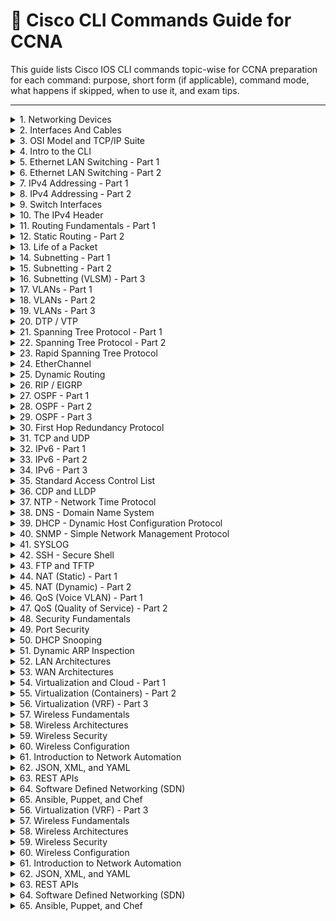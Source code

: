 # 📘 Cisco CLI Commands Guide for CCNA 

This guide lists Cisco IOS CLI commands topic-wise for CCNA preparation for each command: purpose, short form (if applicable), command mode, what happens if skipped, when to use it, and exam tips.

---

<details>
<summary>1. Networking Devices</summary>

| Command | Purpose | Short Form | Mode | What Happens If Skipped | When to Use | Exam Tip |
|---|---|---|---|---|---|---|
| `show version` | Shows IOS version, memory, and uptime | — | Privileged EXEC | You miss device details like platform, version, and config register | Initial checks, licensing validation, version upgrades | Exam may show output of this command to ask memory or IOS version |
| `show running-config` | Displays current active config in RAM | `show run` | Privileged EXEC | You won't know current config or settings | Verifying IP, VLAN, ACL, routing setups | Identify real-time changes vs saved configs |
| `show startup-config` | Displays saved config in NVRAM | `show start` | Privileged EXEC | You won't know what config will be applied after reboot | After saving config with `copy run start` to validate | Know the difference between this and `show running-config` |
| `reload` | Restarts the router/switch | — | Privileged EXEC | Device will not reboot, old config may remain active | After saving config or to apply new image | Be aware: can cause downtime unless confirmed |

</details>

<details>
<summary>2. Interfaces And Cables</summary>

| Command | Purpose | Short Form | Mode | What Happens If Skipped | When to Use | Exam Tip |
|---|---|---|---|---|---|---|
| `show ip interface brief` | Summarized interface and IP status | `sh ip int brief` | Privileged EXEC | You won’t quickly see interface up/down and IP | Interface checks, troubleshooting | Best for quick overview of all ports and their IPs |
| `show controllers` | Shows physical status of interface hardware | — | Privileged EXEC | You miss cable or interface hardware issues | Physical layer troubleshooting | Useful when link is up/down inconsistently |
| `ping <ip>` | Sends ICMP echo to test reachability | — | Any EXEC | You won’t know if device is reachable | Verifying Layer 3 connectivity | Exam trick: ping fails may be ACL or wrong subnet mask |
| `traceroute <ip>` | Tracks hop path to destination | `tracert` (Windows equivalent) | Any EXEC | You won’t see where path breaks | Network path troubleshooting | Useful in route loop or asymmetry questions |

</details>

<details>
<summary>3. OSI Model and TCP/IP Suite</summary>

| Command | Purpose | Short Form | Mode | What Happens If Skipped | When to Use | Exam Tip |
|---|---|---|---|---|---|---|
| `show protocols` | Shows configured protocols and addresses | — | Privileged EXEC | You won't know which layer 3 protocols are running | Protocol troubleshooting, Layer 3 validation | Helps check protocol presence like IP, IPX |
| `telnet <ip>` | Opens remote session using TCP port 23 | — | User/Priv EXEC | You can’t remotely access devices | Older method to manage remote routers/switches | Use only in labs—SSH preferred in production |
| `ssh <user>@<ip>` | Secure remote access using TCP port 22 | — | User/Priv EXEC | Remote device cannot be securely accessed | Secure CLI management of Cisco devices | Required over Telnet in secure environments |

</details>

<details>
<summary>4. Intro to the CLI</summary>

| Command | Purpose | Short Form | Mode | What Happens If Skipped | When to Use | Exam Tip |
|---|---|---|---|---|---|---|
| `enable` | Enters privileged EXEC mode from user EXEC mode | `en` | User EXEC | You won’t be able to access configuration commands like `conf t` or show advanced info | Before any configuration, like assigning IPs or setting passwords | First step in most tasks; know its position in command hierarchy |
| `configure terminal` | Enters global configuration mode | `conf t` | Privileged EXEC | You can't configure interfaces, routing, etc. | After `enable`, to start editing device settings | Commonly used before setting hostname, IP addresses, VLANs |
| `exit` | Exits current mode (e.g., interface back to global) | — | Varies | You’ll stay in deeper mode, may apply changes to wrong config area | Used after finishing config in sub-modes like `interface` or `line` | Know the difference between `exit` and `end` in exam |
| `end` | Exits all the way back to privileged EXEC mode | — | Global Config/Sub-Config | You stay in the current config mode unless `exit` is used multiple times | Useful after making multiple changes deep in config | Efficient way to exit quickly, especially in labs |

</details>


<details>
<summary>5. Ethernet LAN Switching - Part 1</summary>

| Command | Purpose | Short Form | Mode | What Happens If Skipped | When to Use | Exam Tip |
|---|---|---|---|---|---|---|
| `show mac address-table` | Shows MAC addresses learned on switch ports | `show mac` | Privileged EXEC | You can’t verify which MACs are mapped to which ports | Useful for verifying switching behavior and troubleshooting | Key for troubleshooting unknown host connections |
| `clear mac address-table dynamic` | Clears all dynamically learned MACs | — | Privileged EXEC | Old MAC entries may persist, causing stale switching info | Before testing MAC learning or clearing network changes | Often used before lab tasks or test cases |

</details>

<details>
<summary>6. Ethernet LAN Switching - Part 2</summary>

| Command | Purpose | Short Form | Mode | What Happens If Skipped | When to Use | Exam Tip |
|---|---|---|---|---|---|---|
| `switchport mode access` | Sets port to access mode | — | Interface Config | VLAN assignment won't work | When assigning VLANs to end hosts | Access ports support only one VLAN |
| `switchport mode trunk` | Enables trunk mode on port | — | Interface Config | VLAN traffic won't pass between switches | To allow multiple VLANs over one link | Needed for inter-switch VLAN communication |

</details>

<details>
<summary>7. IPv4 Addressing - Part 1</summary>

| Command | Purpose | Short Form | Mode | What Happens If Skipped | When to Use | Exam Tip |
|---|---|---|---|---|---|---|
| `ip address <ip> <mask>` | Assign IP to interface | — | Interface Config | Interface won't have Layer 3 address | Basic IP configuration | Exam may test valid subnet assignments |
| `no shutdown` | Enables interface | `no shut` | Interface Config | Interface stays down | After assigning IP to activate interface | Always required after IP assignment |

</details>

<details>
<summary>8. IPv4 Addressing - Part 2</summary>

| Command | Purpose | Short Form | Mode | What Happens If Skipped | When to Use | Exam Tip |
|---|---|---|---|---|---|---|
| `ip default-gateway <ip>` | Sets default gateway | — | Global Config | Switch can't send traffic outside subnet | For Layer 2 switches needing remote management | Key for remote access to switches |

</details>

<details>
<summary>9. Switch Interfaces</summary>

| Command | Purpose | Short Form | Mode | What Happens If Skipped | When to Use | Exam Tip |
|---|---|---|---|---|---|---|
| `interface <type> <number>` | Accesses specific interface config | — | Global Config | You can't modify port-level settings | Before assigning IP or enabling port | Required for interface-level tasks |
| `shutdown` | Disables interface | — | Interface Config | Port remains active | Used to turn off unused ports | Helps improve security |
| `no shutdown` | Enables interface | — | Interface Config | Port remains down | Brings up port after changes | Common mistake to skip in labs |

</details>

<details>
<summary>10. The IPv4 Header</summary>

| Command | Purpose | Short Form | Mode | What Happens If Skipped | When to Use | Exam Tip |
|---|---|---|---|---|---|---|
| `show ip route` | Displays routing table | — | Privileged EXEC | You won’t see learned or static routes | Routing verification | Helps troubleshoot unreachable subnets |
| `debug ip packet` | Real-time packet debug | — | Privileged EXEC | You can’t monitor live traffic | Deep diagnostics | Use with caution—can overload CPU |

</details>

<details>
<summary>11. Routing Fundamentals - Part 1</summary>

| Command | Purpose | Short Form | Mode | What Happens If Skipped | When to Use | Exam Tip |
|---|---|---|---|---|---|---|
| `ip routing` | Enables routing on device | — | Global Config | Device won’t route packets | On Layer 3 switches or routers | Required for static/dynamic routing |
| `show ip route` | Shows routing info | — | Privileged EXEC | No visibility into route decisions | To check learned, static, or default routes | Exam often uses this output for questions |
| `show cdp neighbors` | Shows Cisco neighbors | — | Privileged EXEC | You won’t see connected Cisco devices | Device discovery | Useful when topology is unknown |

</details>

<details>
<summary>12. Static Routing - Part 2</summary>

| Command | Purpose | Short Form | Mode | What Happens If Skipped | When to Use | Exam Tip |
|---|---|---|---|---|---|---|
| `ip route <destination> <mask> <next-hop>` | Creates static route to remote network | — | Global Config | Router won't know how to reach network | Used when there's no dynamic protocol | Very common in exam topology questions |
| `no ip route <destination> <mask> <next-hop>` | Removes a static route | — | Global Config | Route remains in table | When you need to replace/remove a static route | Practice both adding and removing routes |

</details>

<details>
<summary>13. Life of a Packet</summary>

| Command | Purpose | Short Form | Mode | What Happens If Skipped | When to Use | Exam Tip |
|---|---|---|---|---|---|---|
| `debug ip packet` | Real-time analysis of traffic | — | Privileged EXEC | You won't monitor traffic patterns | Deep packet inspection | Avoid enabling on production networks |
| `show interfaces` | View interface traffic/errors | `sh int` | Privileged EXEC | Can't verify port performance | Use when debugging traffic issues | Know output values like CRCs and input errors |

</details>

<details>
<summary>14. Subnetting - Part 1</summary>

| Command | Purpose | Short Form | Mode | What Happens If Skipped | When to Use | Exam Tip |
|---|---|---|---|---|---|---|
| `ip address <ip> <subnet>` | Assign subnet to interface | — | Interface Config | Interface won't communicate with subnet | After planning subnetting | Use VLSM/subnetting skills |
| `show ip interface brief` | Displays IP and interface state | `sh ip int brief` | Privileged EXEC | Can't confirm config status | After subnet assignment | This is your verification tool |

</details>

<details>
<summary>15. Subnetting - Part 2</summary>

| Command | Purpose | Short Form | Mode | What Happens If Skipped | When to Use | Exam Tip |
|---|---|---|---|---|---|---|
| `show running-config` | Displays current config | `sh run` | Privileged EXEC | You won't know what's applied | Confirm IP and subnet on interfaces | Always confirm before and after changes |

</details>

<details>
<summary>16. Subnetting (VLSM) - Part 3</summary>

| Command | Purpose | Short Form | Mode | What Happens If Skipped | When to Use | Exam Tip |
|---|---|---|---|---|---|---|
| `ip route <subnet> <mask> <next-hop>` | Manually route custom subnets | — | Global Config | VLSM-based networks fail to route | Required when using advanced subnetting | Know how to route overlapping/split subnets |

</details>

<details>
<summary>17. VLANs - Part 1</summary>

| Command | Purpose | Short Form | Mode | What Happens If Skipped | When to Use | Exam Tip |
|---|---|---|---|---|---|---|
| `vlan <id>` | Creates a VLAN | — | Global Config | VLAN cannot be assigned or used | Setup for segmentation | Default VLAN is 1, but use others |
| `name <vlan-name>` | Names VLAN for readability | — | VLAN Config | VLAN will remain unnamed | For documentation | Helps avoid confusion in large environments |

</details>


<details>
<summary>18. VLANs - Part 2</summary>

| Command | Purpose | Short Form | Mode | What Happens If Skipped | When to Use | Exam Tip |
|---|---|---|---|---|---|---|
| `interface <type> <num>` | Enters interface config mode | — | Global Config | Can't apply VLAN settings | Before applying VLAN to a port | Always enter interface mode first |
| `switchport access vlan <id>` | Assigns VLAN to port | — | Interface Config | Host won't be in correct VLAN | To segment traffic by department or zone | Confirm VLAN exists before applying |

</details>

<details>
<summary>19. VLANs - Part 3</summary>

| Command | Purpose | Short Form | Mode | What Happens If Skipped | When to Use | Exam Tip |
|---|---|---|---|---|---|---|
| `switchport mode access` | Forces port to access mode | — | Interface Config | Port may negotiate undesired trunking | For user-facing ports | Avoid DTP issues |
| `switchport trunk encapsulation dot1q` | Enables 802.1Q tagging | — | Interface Config | VLAN tagging may fail | For trunk links between switches | Cisco default is dot1q |
| `switchport mode trunk` | Sets port to trunk mode | — | Interface Config | Trunking won't occur | To carry multiple VLANs | Must match at both ends |

</details>

<details>
<summary>20. DTP / VTP</summary>

| Command | Purpose | Short Form | Mode | What Happens If Skipped | When to Use | Exam Tip |
|---|---|---|---|---|---|---|
| `vtp mode transparent/server/client` | Sets VTP mode | — | Global Config | VLAN sync won't work (if client/server intended) | For central VLAN management | Transparent = manual VLAN mgmt |
| `vtp domain <name>` | Sets VTP domain name | — | Global Config | VTP sync fails between devices | Ensure all switches in same domain | Domain must match on all devices |
| `vtp password <pass>` | Secures VTP updates | — | Global Config | Unauthorized changes may occur | When security is required on VLAN updates | Password must match across switches |

</details>

<details>
<summary>21. Spanning Tree Protocol - Part 1</summary>

| Command | Purpose | Short Form | Mode | What Happens If Skipped | When to Use | Exam Tip |
|---|---|---|---|---|---|---|
| `spanning-tree vlan <id> priority <value>` | Sets STP priority | — | Global Config | Device might not become root | Designating root bridge | Lower priority = higher chance of being root |
| `show spanning-tree` | Displays STP info | — | Privileged EXEC | Can't validate STP roles and status | For STP troubleshooting | Learn terms like root port, blocking |

</details>

<details>
<summary>22. Spanning Tree Protocol - Part 2</summary>

| Command | Purpose | Short Form | Mode | What Happens If Skipped | When to Use | Exam Tip |
|---|---|---|---|---|---|---|
| `spanning-tree portfast` | Speeds up port transition | — | Interface Config | Ports take 30+ sec to forward | For access ports to PCs | Never use on trunk links |
| `spanning-tree bpduguard enable` | Blocks ports sending BPDUs | — | Interface Config | Rogue switches can affect STP | On edge ports to prevent loops | Often paired with portfast |

</details>

<details>
<summary>23. Rapid Spanning Tree Protocol</summary>

| Command | Purpose | Short Form | Mode | What Happens If Skipped | When to Use | Exam Tip |
|---|---|---|---|---|---|---|
| `spanning-tree mode rapid-pvst` | Enables RSTP mode | — | Global Config | Switch runs old STP (slower) | To speed up convergence | Required for fast failover |

</details>

<details>
<summary>24. EtherChannel</summary>

| Command | Purpose | Short Form | Mode | What Happens If Skipped | When to Use | Exam Tip |
|---|---|---|---|---|---|---|
| `interface range fa0/1 - 2` | Selects multiple interfaces | — | Global Config | Can't configure interfaces together | To group ports for EtherChannel | Syntax must be exact |
| `channel-group 1 mode active` | Forms EtherChannel using LACP | — | Interface Config | Channel won’t form | To bundle links for redundancy | Active uses LACP (not PAgP) |
| `show etherchannel summary` | Shows EtherChannel status | — | Privileged EXEC | Can't verify if channel is up | After configuring EtherChannel | Look for “P” (Port-channel) state |

</details>

<details>
<summary>25. Dynamic Routing</summary>

| Command | Purpose | Short Form | Mode | What Happens If Skipped | When to Use | Exam Tip |
|---|---|---|---|---|---|---|
| `router rip` | Starts RIP config mode | — | Global Config | RIP routes won't be exchanged | In legacy networks | RIP is rarely used today |
| `router eigrp <asn>` | Starts EIGRP config mode | — | Global Config | EIGRP won't run | In Cisco-heavy environments | Use same ASN on all routers |
| `router ospf <pid>` | Starts OSPF process | — | Global Config | OSPF won't work | Most common IGP in exams | PID can be any number |

</details>

<details>
<summary>26. RIP / EIGRP</summary>

| Command | Purpose | Short Form | Mode | What Happens If Skipped | When to Use | Exam Tip |
|---|---|---|---|---|---|---|
| `network <network>` | Advertise network in routing protocol | — | Routing Config | Network won’t be advertised | Required for RIP, EIGRP, OSPF | Must match interface IP subnet |
| `no auto-summary` | Disables automatic summarization (RIP/EIGRP) | — | Routing Config | Routes may be incorrectly summarized | On discontiguous networks | Important in multi-subnet setups |

</details>

<details>
<summary>27. OSPF - Part 1</summary>

| Command | Purpose | Short Form | Mode | What Happens If Skipped | When to Use | Exam Tip |
|---|---|---|---|---|---|---|
| `router ospf <id>` | Start OSPF process | — | Global Config | OSPF not enabled | Used to configure OSPF | ID is locally significant |
| `network <ip> <wildcard> area <id>` | Add interfaces to OSPF | — | OSPF Config | Interfaces won’t participate in OSPF | Needed to form neighbors | Wildcard masks often tested in exams |

</details>

<details>
<summary>28. OSPF - Part 2</summary>

| Command | Purpose | Short Form | Mode | What Happens If Skipped | When to Use | Exam Tip |
|---|---|---|---|---|---|---|
| `show ip ospf neighbor` | Displays OSPF neighbor info | — | Privileged EXEC | Can't verify adjacency | After configuring OSPF | Look for FULL/DR/BDR state |

</details>

<details>
<summary>29. OSPF - Part 3</summary>

| Command | Purpose | Short Form | Mode | What Happens If Skipped | When to Use | Exam Tip |
|---|---|---|---|---|---|---|
| `passive-interface default` | Suppress OSPF hello messages | — | OSPF Config | Adjacencies may form unnecessarily | Improve security & control | Default disables all interfaces |
| `no passive-interface <intf>` | Enable hello on chosen interface | — | OSPF Config | Interface won’t form neighbors | For select interfaces | Enables adjacencies on edge routers |

</details>

<details>
<summary>30. First Hop Redundancy Protocol</summary>

| Command | Purpose | Short Form | Mode | What Happens If Skipped | When to Use | Exam Tip |
|---|---|---|---|---|---|---|
| `standby <group> ip <ip>` | Configure virtual IP for HSRP | — | Interface Config | Hosts won’t failover | Provide redundancy for gateway | Know HSRP vs VRRP |
| `show standby` | Check HSRP status | — | Privileged EXEC | You won’t know current role | After setting up FHRP | Look for Active/Standby roles |

</details>

<details>
<summary>31. TCP and UDP</summary>

| Command | Purpose | Short Form | Mode | What Happens If Skipped | When to Use | Exam Tip |
|---|---|---|---|---|---|---|
| `show ip protocols` | View active protocols and ports | — | Privileged EXEC | Can't see routing protocols | To confirm RIP/EIGRP running | Includes port and timer info |
| `show tcp brief` | Displays TCP connections | — | Privileged EXEC | You miss active TCP states | When checking connections | Use to verify sessions/ports |

</details>

<details>
<summary>32. IPv6 - Part 1</summary>

| Command | Purpose | Short Form | Mode | What Happens If Skipped | When to Use | Exam Tip |
|---|---|---|---|---|---|---|
| `ipv6 unicast-routing` | Enables IPv6 routing | — | Global Config | IPv6 won’t route | Must be enabled for IPv6 | Always required for IPv6 networks |
| `ipv6 address <addr>/<prefix>` | Assigns IPv6 address | — | Interface Config | Interface won’t have L3 address | Needed to use IPv6 | Format: 2001:db8::1/64 |

</details>

<details>
<summary>33. IPv6 - Part 2</summary>

| Command | Purpose | Short Form | Mode | What Happens If Skipped | When to Use | Exam Tip |
|---|---|---|---|---|---|---|
| `router ospf <id> ipv6` | Starts OSPFv3 process | — | Global Config | No OSPFv3 routing | IPv6 dynamic routing | Required for OSPF on IPv6 |

</details>

<details>
<summary>34. IPv6 - Part 3</summary>

| Command | Purpose | Short Form | Mode | What Happens If Skipped | When to Use | Exam Tip |
|---|---|---|---|---|---|---|
| `show ipv6 route` | Displays IPv6 routes | — | Privileged EXEC | Can’t confirm routing decisions | After enabling IPv6 routing | Exam may include route types |
| `ping ipv6 <addr>` | Test IPv6 connectivity | — | Any EXEC | Can’t validate reachability | IPv6 network testing | Use full IPv6 address in ping |

</details>

<details>
<summary>35. Standard Access Control List</summary>

| Command | Purpose | Short Form | Mode | What Happens If Skipped | When to Use | Exam Tip |
|---|---|---|---|---|---|---|
| `access-list 10 permit 192.168.1.0 0.0.0.255` | Create ACL to allow subnet | — | Global Config | Traffic may be blocked | Simple filtering | Standard ACLs filter by source only |
| `interface <intf>` | Access interface config mode | — | Global Config | ACL can’t be applied | Before applying ACL | Always apply on interface |
| `ip access-group 10 in` | Applies ACL inbound | — | Interface Config | ACL won't filter traffic | To enforce security policy | Know direction: in vs out |

</details>


<details>
<summary>36. CDP and LLDP</summary>

| Command | Purpose | Short Form | Mode | What Happens If Skipped | When to Use | Exam Tip |
|---|---|---|---|---|---|---|
| `show cdp neighbors` | Displays Cisco neighbor devices | — | Privileged EXEC | You won’t discover connected Cisco devices | To verify device connectivity | Works only between Cisco devices |
| `show lldp neighbors` | Displays neighbors via LLDP | — | Privileged EXEC | Non-Cisco devices may not show | For multi-vendor environments | Use when CDP is unavailable |

</details>

<details>
<summary>37. NTP - Network Time Protocol</summary>

| Command | Purpose | Short Form | Mode | What Happens If Skipped | When to Use | Exam Tip |
|---|---|---|---|---|---|---|
| `ntp server <ip>` | Configures external NTP server | — | Global Config | Device clock won't sync | To maintain time accuracy | Required for logs and certificates |
| `show ntp status` | Displays NTP sync status | — | Privileged EXEC | You won’t know if synced | After setting NTP config | Look for “synchronized” output |

</details>

<details>
<summary>38. DNS - Domain Name System</summary>

| Command | Purpose | Short Form | Mode | What Happens If Skipped | When to Use | Exam Tip |
|---|---|---|---|---|---|---|
| `ip name-server <ip>` | Sets DNS server IP | — | Global Config | Hostnames can’t be resolved | Required for name resolution | Needed for `ping hostname` to work |
| `ping www.cisco.com` | Test DNS and connectivity | — | Any EXEC | You won’t verify DNS + reachability | After DNS setup | Use if `ping IP` works but `ping domain` fails |

</details>

<details>
<summary>39. DHCP - Dynamic Host Configuration Protocol</summary>

| Command | Purpose | Short Form | Mode | What Happens If Skipped | When to Use | Exam Tip |
|---|---|---|---|---|---|---|
| `ip dhcp pool <name>` | Creates DHCP pool | — | Global Config | DHCP won’t assign IPs | For auto IP assignment to clients | Name helps identify purpose |
| `network <ip> <mask>` | Sets IP range in pool | — | DHCP Pool Config | Pool won’t allocate IPs | Must match interface subnet | Often forgotten step |
| `default-router <ip>` | Sets default gateway for clients | — | DHCP Pool Config | Clients may have no gateway | Required for internet access | Matches router interface IP |

</details>

<details>
<summary>40. SNMP - Simple Network Management Protocol</summary>

| Command | Purpose | Short Form | Mode | What Happens If Skipped | When to Use | Exam Tip |
|---|---|---|---|---|---|---|
| `snmp-server community public RO` | Creates read-only SNMP string | — | Global Config | SNMP tools can't query device | For monitoring interfaces, status | Default string is “public” but insecure |
| `show snmp` | Verifies SNMP status | — | Privileged EXEC | You won’t know if SNMP is active | After SNMP setup | Confirm community string and status |

</details>

<details>
<summary>41. SYSLOG</summary>

| Command | Purpose | Short Form | Mode | What Happens If Skipped | When to Use | Exam Tip |
|---|---|---|---|---|---|---|
| `logging <server-ip>` | Sends logs to external syslog | — | Global Config | Logs won't be collected centrally | For monitoring and alerts | Required for centralized log review |
| `logging trap warnings` | Sets logging severity level | — | Global Config | Device may send too many/few logs | Controls log verbosity | Levels 0–7 (0 = emergency) |

</details>

<details>
<summary>42. SSH - Secure Shell</summary>

| Command | Purpose | Short Form | Mode | What Happens If Skipped | When to Use | Exam Tip |
|---|---|---|---|---|---|---|
| `hostname <name>` | Sets device hostname | — | Global Config | SSH config won't proceed | First step in SSH setup | Hostname is tied to RSA key generation |
| `ip domain-name <domain>` | Sets domain for SSH key | — | Global Config | RSA key can’t be generated | Required before RSA command | Can be anything (e.g., localdomain) |
| `crypto key generate rsa` | Generates SSH keys | — | Global Config | SSH will not work | After hostname and domain are set | Use key size 1024+ |
| `username <user> password <pass>` | Creates login credentials | — | Global Config | SSH logins will fail | Needed for local authentication | Use strong password |
| `line vty 0 4` | Enters virtual line config | — | Global Config | Can’t apply login/auth methods | Required to enable SSH access | Must configure login, transport, local |

</details>

<details>
<summary>43. FTP and TFTP</summary>

| Command | Purpose | Short Form | Mode | What Happens If Skipped | When to Use | Exam Tip |
|---|---|---|---|---|---|---|
| `copy running-config tftp` | Backs up config to TFTP server | — | Privileged EXEC | No backup of current config | Before major changes | Useful in lab or recovery |
| `copy tftp running-config` | Restores config from TFTP | — | Privileged EXEC | Can’t recover previous config | After config loss or reset | Watch for IP reachability to TFTP |

</details>

<details>
<summary>44. NAT (Static) - Part 1</summary>

| Command | Purpose | Short Form | Mode | What Happens If Skipped | When to Use | Exam Tip |
|---|---|---|---|---|---|---|
| `ip nat inside source static <priv-ip> <pub-ip>` | Creates static NAT entry | — | Global Config | Private host won’t be reachable | For static public mappings | Good for servers (e.g., web) |

</details>

<details>
<summary>45. NAT (Dynamic) - Part 2</summary>

| Command | Purpose | Short Form | Mode | What Happens If Skipped | When to Use | Exam Tip |
|---|---|---|---|---|---|---|
| `ip nat pool <name> <start> <end> netmask <mask>` | Defines NAT address pool | — | Global Config | NAT won’t have public IPs to assign | For dynamic public IP translation | Pool must not overlap existing IPs |
| `access-list <num> permit <subnet>` | Defines who can use NAT | — | Global Config | No traffic will match NAT | Needed to link users to pool | Usually ACL 1 for simplicity |
| `ip nat inside source list <num> pool <name>` | Applies NAT config | — | Global Config | NAT won’t function | Final step in NAT setup | Ties pool to ACL-matching users |

</details>

<details>
<summary>46. QoS (Voice VLAN) - Part 1</summary>

| Command | Purpose | Short Form | Mode | What Happens If Skipped | When to Use | Exam Tip |
|---|---|---|---|---|---|---|
| `mls qos` | Enables QoS globally | — | Global Config | QoS settings won't apply | Required before any QoS settings | Must be turned on before port-level QoS |
| `switchport voice vlan <id>` | Assigns voice VLAN to port | — | Interface Config | IP phones won't get separate VLAN | For separating voice/data traffic | Always pair with access VLAN |

</details>


<details>
<summary>47. QoS (Quality of Service) - Part 2</summary>

| Command | Purpose | Short Form | Mode | What Happens If Skipped | When to Use | Exam Tip |
|---|---|---|---|---|---|---|
| `priority-queue out` | Enables egress priority queue | — | Interface Config | Voice traffic may face delay | Used for voice/video prioritization | Use with trust settings |
| `mls qos trust dscp` | Trusts DSCP from endpoints | — | Interface Config | Switch may reclassify traffic | When IP phone or trusted device sets DSCP | Trust only on edge or trunk ports |

</details>

<details>
<summary>48. Security Fundamentals</summary>

| Command | Purpose | Short Form | Mode | What Happens If Skipped | When to Use | Exam Tip |
|---|---|---|---|---|---|---|
| `service password-encryption` | Encrypts plaintext passwords | — | Global Config | Passwords visible in plain text | Basic security best practice | Applies only to existing passwords |
| `enable secret <pwd>` | Sets encrypted enable password | — | Global Config | No secure access to privileged mode | To protect device from unauthorized access | Overrides `enable password` |

</details>

<details>
<summary>49. Port Security</summary>

| Command | Purpose | Short Form | Mode | What Happens If Skipped | When to Use | Exam Tip |
|---|---|---|---|---|---|---|
| `switchport port-security` | Enables port security | — | Interface Config | No MAC filtering will apply | To restrict access to specific MACs | Must be on access port |
| `switchport port-security maximum <n>` | Limits MAC addresses | — | Interface Config | Unlimited devices allowed | To stop port sharing | Often set to 1 |
| `switchport port-security violation shutdown` | Shuts port on violation | — | Interface Config | Port stays active if MAC violated | To disable port after attack | Other options: restrict, protect |

</details>

<details>
<summary>50. DHCP Snooping</summary>

| Command | Purpose | Short Form | Mode | What Happens If Skipped | When to Use | Exam Tip |
|---|---|---|---|---|---|---|
| `ip dhcp snooping` | Enables DHCP snooping globally | — | Global Config | Rogue DHCP servers may work | Prevent DHCP attacks | Needed to activate all DHCP snooping |
| `ip dhcp snooping vlan <id>` | Enables snooping on VLAN | — | Global Config | VLAN will not be protected | Must match user VLAN | Common to use on VLAN 1 or user VLANs |
| `ip dhcp snooping trust` | Trusts a port (uplink) | — | Interface Config | DHCP offers may be dropped | On uplinks to legit DHCP servers | Never trust user-facing ports |

</details>

<details>
<summary>51. Dynamic ARP Inspection</summary>

| Command | Purpose | Short Form | Mode | What Happens If Skipped | When to Use | Exam Tip |
|---|---|---|---|---|---|---|
| `ip arp inspection vlan <id>` | Enables ARP inspection on VLAN | — | Global Config | ARP spoofing not prevented | Defends against ARP poisoning | Requires DHCP snooping |
| `ip arp inspection trust` | Trusts the port | — | Interface Config | ARP responses dropped | On trusted uplinks | Combine with DHCP snooping trust |

</details>

<details>
<summary>52. LAN Architectures</summary>

| Command | Purpose | Short Form | Mode | What Happens If Skipped | When to Use | Exam Tip |
|---|---|---|---|---|---|---|
| `show vlan brief` | Shows VLAN IDs and status | — | Privileged EXEC | You can’t verify VLANs | To validate VLAN setup | Know VLAN 1 is default |
| `show interfaces status` | Displays port status and speed | — | Privileged EXEC | Can't confirm port speed/Duplex | Port-level troubleshooting | Look for connected vs notconnect |

</details>

<details>
<summary>53. WAN Architectures</summary>

| Command | Purpose | Short Form | Mode | What Happens If Skipped | When to Use | Exam Tip |
|---|---|---|---|---|---|---|
| `show ip interface` | Shows interface protocol/IP info | — | Privileged EXEC | Can't check encapsulation/IP status | Useful in WAN and serial troubleshooting | Look for up/up or down/down |
| `encapsulation ppp` | Sets serial link protocol | — | Interface Config | Interface uses default (HDLC) | Needed for PPP features | Often used in labs for WAN practice |

</details>

<details>
<summary>54. Virtualization and Cloud - Part 1</summary>

| Command | Purpose | Short Form | Mode | What Happens If Skipped | When to Use | Exam Tip |
|---|---|---|---|---|---|---|
| `show version` | Shows virtualization platform | — | Privileged EXEC | Can't confirm virtual support | To check Cisco platform type | Check for IOx or virtual capabilities |
| `show platform` | Displays hardware/software info | — | Privileged EXEC | Can't validate supported features | For compatibility checks | Used before upgrades or deployment |

</details>

<details>
<summary>55. Virtualization (Containers) - Part 2</summary>

| Command | Purpose | Short Form | Mode | What Happens If Skipped | When to Use | Exam Tip |
|---|---|---|---|---|---|---|
| `docker ps` | Lists running containers | — | Exec shell | Can't see container status | Used in IOx-enabled Cisco devices | Similar to Linux Docker |

</details>


<details>
<summary>56. Virtualization (VRF) - Part 3</summary>

| Command | Purpose | Short Form | Mode | What Happens If Skipped | When to Use | Exam Tip |
|---|---|---|---|---|---|---|
| `ip vrf <name>` | Creates a new VRF instance | — | Global Config | Routing domains will not be separated | For creating multiple logical routers | Useful in ISPs and multi-tenant setups |
| `ip route vrf <name> <dest> <mask> <next-hop>` | Adds route within specific VRF | — | Global Config | No route added in that VRF | For separate routing tables | Remember to assign interfaces to VRF |

</details>

<details>
<summary>57. Wireless Fundamentals</summary>

| Command | Purpose | Short Form | Mode | What Happens If Skipped | When to Use | Exam Tip |
|---|---|---|---|---|---|---|
| `show controllers dot11Radio 0` | Displays wireless radio info | — | Privileged EXEC | Can’t troubleshoot wireless issues | To verify radio settings or errors | Useful in wireless tuning |
| `show wlan summary` | Displays all WLANs | — | Privileged EXEC | Can’t verify WLAN configs | For visibility into all SSIDs | Look for Admin/Operational status |

</details>

<details>
<summary>58. Wireless Architectures</summary>

| Command | Purpose | Short Form | Mode | What Happens If Skipped | When to Use | Exam Tip |
|---|---|---|---|---|---|---|
| `show wireless stats` | Shows AP/client stats | — | Privileged EXEC | Can't monitor usage or health | For analyzing wireless performance | Useful in large WLAN deployments |

</details>

<details>
<summary>59. Wireless Security</summary>

| Command | Purpose | Short Form | Mode | What Happens If Skipped | When to Use | Exam Tip |
|---|---|---|---|---|---|---|
| `security wpa psk set-key ascii 0 <key>` | Configures WPA PSK | — | WLAN Config | Clients can’t connect securely | When configuring secure WLAN | WPA2 is most used in exams |

</details>

<details>
<summary>60. Wireless Configuration</summary>

| Command | Purpose | Short Form | Mode | What Happens If Skipped | When to Use | Exam Tip |
|---|---|---|---|---|---|---|
| `interface dot11Radio 0` | Accesses wireless radio | — | Global Config | Wireless settings not applied | To create SSIDs or apply settings | Always start from radio interface |
| `ssid <name>` | Creates SSID | — | Dot11Radio Config | WLAN won’t broadcast | For defining network name | SSID is broadcast to clients |
| `authentication open` | Sets open authentication | — | SSID Config | Clients can’t connect | When configuring open networks | Use with caution; not secure |

</details>

<details>
<summary>61. Introduction to Network Automation</summary>

| Command | Purpose | Short Form | Mode | What Happens If Skipped | When to Use | Exam Tip |
|---|---|---|---|---|---|---|
| `show version | json` | Displays version in JSON | — | Privileged EXEC | JSON parsing won't be possible | For API/automation tools | Supported in newer IOS XE |
| `restconf` | Enables RESTCONF feature | — | Global Config | RESTCONF APIs won’t work | Required for modern APIs | Pair with HTTPS server config |

</details>

<details>
<summary>62. JSON, XML, and YAML</summary>

| Command | Purpose | Short Form | Mode | What Happens If Skipped | When to Use | Exam Tip |
|---|---|---|---|---|---|---|
| `show interfaces | include json` | Show interface data in JSON | — | Privileged EXEC | Data won’t be structured | When integrating with scripts | Not supported in all IOS versions |

</details>

<details>
<summary>63. REST APIs</summary>

| Command | Purpose | Short Form | Mode | What Happens If Skipped | When to Use | Exam Tip |
|---|---|---|---|---|---|---|
| `ip http server` | Enables HTTP server | — | Global Config | REST and web UI won’t work | Required for basic web access | Combine with secure-server |
| `ip http secure-server` | Enables HTTPS server | — | Global Config | No secure REST access | Required for RESTCONF or secure GUI | HTTPS is best practice |

</details>

<details>
<summary>64. Software Defined Networking (SDN)</summary>

| Command | Purpose | Short Form | Mode | What Happens If Skipped | When to Use | Exam Tip |
|---|---|---|---|---|---|---|
| `sdm prefer lanbase-routing` | Enables routing features in SDN | — | Global Config | Routing features limited | On LAN-based SDN switches | Requires reload |
| `show license` | Displays license details | — | Privileged EXEC | Can’t confirm SDN or DNA support | Before activating SDN | Check for required feature licenses |

</details>

<details>
<summary>65. Ansible, Puppet, and Chef</summary>

| Command | Purpose | Short Form | Mode | What Happens If Skipped | When to Use | Exam Tip |
|---|---|---|---|---|---|---|
| `netconf-yang` | Enables NETCONF/YANG | — | Global Config | Device can’t use NETCONF | Used with Ansible/Puppet/Chef | Required for data modeling |
| `show management api` | Verifies API support | — | Privileged EXEC | API tools may fail | After enabling automation features | Look for enabled: yes |

</details>


<details>
<summary>56. Virtualization (VRF) - Part 3</summary>

| Command | Purpose | Short Form | Mode | What Happens If Skipped | When to Use | Exam Tip |
|---|---|---|---|---|---|---|
| `ip vrf <name>` | Creates a new VRF instance | — | Global Config | Routing domains will not be separated | For creating multiple logical routers | Useful in ISPs and multi-tenant setups |
| `ip route vrf <name> <dest> <mask> <next-hop>` | Adds route within specific VRF | — | Global Config | No route added in that VRF | For separate routing tables | Remember to assign interfaces to VRF |

</details>

<details>
<summary>57. Wireless Fundamentals</summary>

| Command | Purpose | Short Form | Mode | What Happens If Skipped | When to Use | Exam Tip |
|---|---|---|---|---|---|---|
| `show controllers dot11Radio 0` | Displays wireless radio info | — | Privileged EXEC | Can’t troubleshoot wireless issues | To verify radio settings or errors | Useful in wireless tuning |
| `show wlan summary` | Displays all WLANs | — | Privileged EXEC | Can’t verify WLAN configs | For visibility into all SSIDs | Look for Admin/Operational status |

</details>

<details>
<summary>58. Wireless Architectures</summary>

| Command | Purpose | Short Form | Mode | What Happens If Skipped | When to Use | Exam Tip |
|---|---|---|---|---|---|---|
| `show wireless stats` | Shows AP/client stats | — | Privileged EXEC | Can't monitor usage or health | For analyzing wireless performance | Useful in large WLAN deployments |

</details>

<details>
<summary>59. Wireless Security</summary>

| Command | Purpose | Short Form | Mode | What Happens If Skipped | When to Use | Exam Tip |
|---|---|---|---|---|---|---|
| `security wpa psk set-key ascii 0 <key>` | Configures WPA PSK | — | WLAN Config | Clients can’t connect securely | When configuring secure WLAN | WPA2 is most used in exams |

</details>

<details>
<summary>60. Wireless Configuration</summary>

| Command | Purpose | Short Form | Mode | What Happens If Skipped | When to Use | Exam Tip |
|---|---|---|---|---|---|---|
| `interface dot11Radio 0` | Accesses wireless radio | — | Global Config | Wireless settings not applied | To create SSIDs or apply settings | Always start from radio interface |
| `ssid <name>` | Creates SSID | — | Dot11Radio Config | WLAN won’t broadcast | For defining network name | SSID is broadcast to clients |
| `authentication open` | Sets open authentication | — | SSID Config | Clients can’t connect | When configuring open networks | Use with caution; not secure |

</details>

<details>
<summary>61. Introduction to Network Automation</summary>

| Command | Purpose | Short Form | Mode | What Happens If Skipped | When to Use | Exam Tip |
|---|---|---|---|---|---|---|
| `show version | json` | Displays version in JSON | — | Privileged EXEC | JSON parsing won't be possible | For API/automation tools | Supported in newer IOS XE |
| `restconf` | Enables RESTCONF feature | — | Global Config | RESTCONF APIs won’t work | Required for modern APIs | Pair with HTTPS server config |

</details>

<details>
<summary>62. JSON, XML, and YAML</summary>

| Command | Purpose | Short Form | Mode | What Happens If Skipped | When to Use | Exam Tip |
|---|---|---|---|---|---|---|
| `show interfaces | include json` | Show interface data in JSON | — | Privileged EXEC | Data won’t be structured | When integrating with scripts | Not supported in all IOS versions |

</details>

<details>
<summary>63. REST APIs</summary>

| Command | Purpose | Short Form | Mode | What Happens If Skipped | When to Use | Exam Tip |
|---|---|---|---|---|---|---|
| `ip http server` | Enables HTTP server | — | Global Config | REST and web UI won’t work | Required for basic web access | Combine with secure-server |
| `ip http secure-server` | Enables HTTPS server | — | Global Config | No secure REST access | Required for RESTCONF or secure GUI | HTTPS is best practice |

</details>

<details>
<summary>64. Software Defined Networking (SDN)</summary>

| Command | Purpose | Short Form | Mode | What Happens If Skipped | When to Use | Exam Tip |
|---|---|---|---|---|---|---|
| `sdm prefer lanbase-routing` | Enables routing features in SDN | — | Global Config | Routing features limited | On LAN-based SDN switches | Requires reload |
| `show license` | Displays license details | — | Privileged EXEC | Can’t confirm SDN or DNA support | Before activating SDN | Check for required feature licenses |

</details>

<details>
<summary>65. Ansible, Puppet, and Chef</summary>

| Command | Purpose | Short Form | Mode | What Happens If Skipped | When to Use | Exam Tip |
|---|---|---|---|---|---|---|
| `netconf-yang` | Enables NETCONF/YANG | — | Global Config | Device can’t use NETCONF | Used with Ansible/Puppet/Chef | Required for data modeling |
| `show management api` | Verifies API support | — | Privileged EXEC | API tools may fail | After enabling automation features | Look for enabled: yes |

</details>
